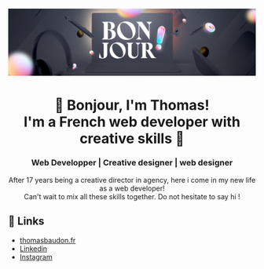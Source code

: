 <p align="center">
  <img src="./img/bandeau-home.jpg" alt="Hi, I'm Thomas! 👋 I'm a French web developper with creative skills">
</p>

<h1 align="center"> 👋 Bonjour, I'm Thomas! <br> I'm a French web developer with creative skills 👋 </h1>
<h3 align="center"> Web Developper | Creative designer | web designer</h3>

<p align="center"> After 17 years being a creative director in agency, here i come in my new life as a web developer! <br>
Can't wait to mix all these skills together. Do not hesitate to say hi !</p>

## :link: Links

- [thomasbaudon.fr](https://www.thomasbaudon.fr/)
- [Linkedin](https://www.linkedin.com/in/thomas-baudon-985323a6/)
- [Instagram](https://www.instagram.com/__toma_b/?hl=fr)

